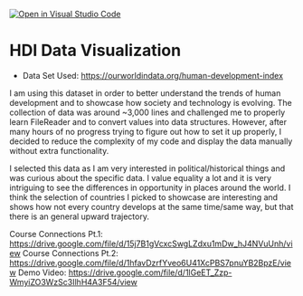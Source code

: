 [![Open in Visual Studio Code](https://classroom.github.com/assets/open-in-vscode-c66648af7eb3fe8bc4f294546bfd86ef473780cde1dea487d3c4ff354943c9ae.svg)](https://classroom.github.com/online_ide?assignment_repo_id=9655504&assignment_repo_type=AssignmentRepo)
# HDI Data Visualization

* Data Set Used: https://ourworldindata.org/human-development-index 

I am using this dataset in order to better understand the trends of human development and to showcase how society and technology is evolving. The collection of data was around ~3,000 lines and challenged me to properly learn FileReader and to convert values into data structures. However, after many hours of no progress trying to figure out how to set it up properly, I decided to reduce the complexity of my code and display the data manually without extra functionality.

I selected this data as I am very interested in political/historical things and was curious about the specific data. I value equality a lot and it is very intriguing to see the differences in opportunity in places around the world. I think the selection of countries I picked to showcase are interesting and shows how not every country develops at the same time/same way, but that there is an general upward trajectory.

Course Connections Pt.1: https://drive.google.com/file/d/15j7B1gVcxcSwgLZdxu1mDw_hJ4NVuUnh/view
Course Connections Pt.2: https://drive.google.com/file/d/1hfavDzrfYveo6U41XcPBS7pnuYB2BpzE/view
Demo Video: https://drive.google.com/file/d/1lGeET_Zzp-WmyiZO3WzSc3IlhH4A3F54/view
